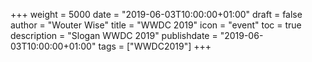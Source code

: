 +++
weight = 5000
date = "2019-06-03T10:00:00+01:00"
draft = false
author = "Wouter Wise"
title = "WWDC 2019"
icon = "event"
toc = true
description = "Slogan WWDC 2019"
publishdate = "2019-06-03T10:00:00+01:00"
tags = ["WWDC2019"]
+++